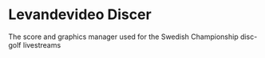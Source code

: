 # Levandevideo Discer
The score and graphics manager used for the Swedish Championship disc-golf livestreams
